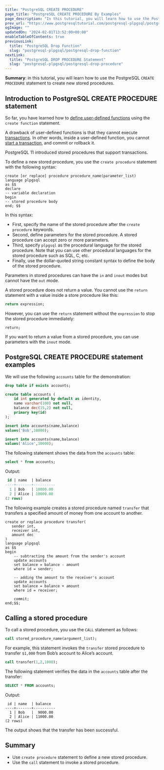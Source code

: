 ```yaml
---
title: "PostgreSQL CREATE PROCEDURE"
page_title: "PostgreSQL CREATE PROCEDURE By Examples"
page_description: "In this tutorial, you will learn how to use the PostgreSQL CREATE PROCEDURE statement to create new stored procedures."
prev_url: "https://www.postgresqltutorial.com/postgresql-plpgsql/postgresql-create-procedure/"
ogImage: ""
updatedOn: "2024-02-01T13:52:00+00:00"
enableTableOfContents: true
previousLink: 
  title: "PostgreSQL Drop Function"
  slug: "postgresql-plpgsql/postgresql-drop-function"
nextLink: 
  title: "PostgreSQL DROP PROCEDURE Statement"
  slug: "postgresql-plpgsql/postgresql-drop-procedure"
---
```





**Summary**: in this tutorial, you will learn how to use the PostgreSQL `CREATE PROCEDURE` statement to create new stored procedures.


## Introduction to PostgreSQL CREATE PROCEDURE statement

So far, you have learned how to [define user\-defined functions](postgresql-create-function) using the `create function` statement.

A drawback of user\-defined functions is that they cannot execute [transactions](../postgresql-tutorial/postgresql-transaction). In other words, inside a user\-defined function, you cannot [start a transaction](../postgresql-tutorial/postgresql-transaction), and commit or rollback it.

PostgreSQL 11 introduced stored procedures that support transactions.

To define a new stored procedure, you use the `create procedure` statement with the following syntax:


```sqlsql
create [or replace] procedure procedure_name(parameter_list)
language plpgsql
as $$
declare
-- variable declaration
begin
-- stored procedure body
end; $$
```
In this syntax:

* First, specify the name of the stored procedure after the `create procedure` keywords.
* Second, define parameters for the stored procedure. A stored procedure can accept zero or more parameters.
* Third, specify `plpgsql` as the procedural language for the stored procedure. Note that you can use other procedural languages for the stored procedure such as SQL, C, etc.
* Finally, use the dollar\-quoted string constant syntax to define the body of the stored procedure.

Parameters in stored procedures can have the `in` and `inout` modes but cannot have the `out` mode.

A stored procedure does not return a value. You cannot use the `return` statement with a value inside a store procedure like this:


```sql
return expression;
```
However, you can use the `return` statement without the `expression` to stop the stored procedure immediately:


```
return;
```
If you want to return a value from a stored procedure, you can use parameters with the `inout` mode.


## PostgreSQL CREATE PROCEDURE statement examples

We will use the following `accounts` table for the demonstration:


```sql
drop table if exists accounts;

create table accounts (
    id int generated by default as identity,
    name varchar(100) not null,
    balance dec(15,2) not null,
    primary key(id)
);

insert into accounts(name,balance)
values('Bob',10000);

insert into accounts(name,balance)
values('Alice',10000);
```
The following statement shows the data from the `accounts` table:


```sql
select * from accounts;
```
Output:


```sql
 id | name  | balance
----+-------+----------
  1 | Bob   | 10000.00
  2 | Alice | 10000.00
(2 rows)
```
The following example creates a stored procedure named `transfer` that transfers a specified amount of money from one account to another.


```
create or replace procedure transfer(
   sender int,
   receiver int, 
   amount dec
)
language plpgsql    
as $$
begin
    -- subtracting the amount from the sender's account 
    update accounts 
    set balance = balance - amount 
    where id = sender;

    -- adding the amount to the receiver's account
    update accounts 
    set balance = balance + amount 
    where id = receiver;

    commit;
end;$$;
```

## Calling a stored procedure

To call a stored procedure, you use the `CALL` statement as follows:


```sql
call stored_procedure_name(argument_list);
```
For example, this statement invokes the `transfer` stored procedure to transfer `$1,000` from Bob’s account to Alice’s account.


```sql
call transfer(1,2,1000);
```
The following statement verifies the data in the `accounts` table after the transfer:


```sql
SELECT * FROM accounts;
```
Output:


```
 id | name  | balance
----+-------+----------
  1 | Bob   |  9000.00
  2 | Alice | 11000.00
(2 rows)
```
The output shows that the transfer has been successful.


## Summary

* Use `create procedure` statement to define a new stored procedure.
* Use the `call` statement to invoke a stored procedure.

